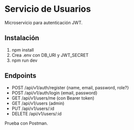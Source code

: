 # Servicio de Usuarios

Microservicio para autenticación JWT.

## Instalación
1. npm install
2. Crea .env con DB_URI y JWT_SECRET
3. npm run dev

## Endpoints
- POST /api/v1/auth/register {name, email, password, role?}
- POST /api/v1/auth/login {email, password}
- GET /api/v1/users/me (con Bearer token)
- GET /api/v1/users (admin)
- PUT /api/v1/users/:id
- DELETE /api/v1/users/:id

Prueba con Postman.